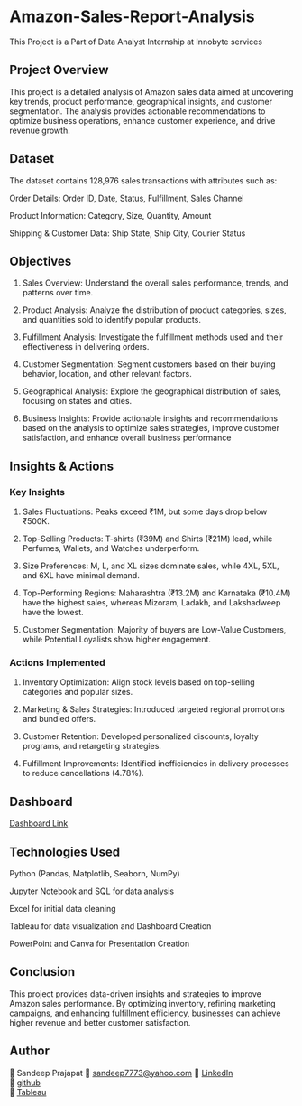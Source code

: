 # Amazon-Sales-Report-Analysis
This Project is a Part of Data Analyst Internship at Innobyte services




## Project Overview

This project is a detailed analysis of Amazon sales data aimed at uncovering key trends, product performance, geographical insights, and customer segmentation. The analysis provides actionable recommendations to optimize business operations, enhance customer experience, and drive revenue growth.


## Dataset

The dataset contains 128,976 sales transactions with attributes such as:

Order Details: Order ID, Date, Status, Fulfillment, Sales Channel

Product Information: Category, Size, Quantity, Amount

Shipping & Customer Data: Ship State, Ship City, Courier Status


## Objectives

1. Sales Overview: Understand the overall sales performance, trends, and patterns over time.
   
2.  Product Analysis: Analyze the distribution of product categories, sizes, and quantities sold to identify popular products.
   
3. Fulfillment Analysis: Investigate the fulfillment methods used and their effectiveness in delivering orders.
   
4. Customer Segmentation: Segment customers based on their buying behavior, location, and other relevant factors.
   
5. Geographical Analysis: Explore the geographical distribution of sales, focusing on states and cities.
    
6. Business Insights: Provide actionable insights and recommendations based on the analysis to optimize sales strategies, improve customer satisfaction, and enhance overall business performance



## Insights & Actions

### Key Insights

1. Sales Fluctuations: Peaks exceed ₹1M, but some days drop below ₹500K.

2. Top-Selling Products: T-shirts (₹39M) and Shirts (₹21M) lead, while Perfumes, Wallets, and Watches underperform.

3. Size Preferences: M, L, and XL sizes dominate sales, while 4XL, 5XL, and 6XL have minimal demand.

4. Top-Performing Regions: Maharashtra (₹13.2M) and Karnataka (₹10.4M) have the highest sales, whereas Mizoram, Ladakh, and Lakshadweep have the lowest.

5. Customer Segmentation: Majority of buyers are Low-Value Customers, while Potential Loyalists show higher engagement.


### Actions Implemented

1. Inventory Optimization: Align stock levels based on top-selling categories and popular sizes.

2. Marketing & Sales Strategies: Introduced targeted regional promotions and bundled offers.

3. Customer Retention: Developed personalized discounts, loyalty programs, and retargeting strategies.

4. Fulfillment Improvements: Identified inefficiencies in delivery processes to reduce cancellations (4.78%).


## Dashboard

[Dashboard Link](https://public.tableau.com/app/profile/sandeep.kumar.prajapat/vizzes)


## Technologies Used

Python (Pandas, Matplotlib, Seaborn, NumPy)

Jupyter Notebook and SQL for data analysis

Excel for initial data cleaning

Tableau for data visualization and Dashboard Creation

PowerPoint and Canva for Presentation Creation


## Conclusion

This project provides data-driven insights and strategies to improve Amazon sales performance. By optimizing inventory, refining marketing campaigns, and enhancing fulfillment efficiency, businesses can achieve higher revenue and better customer satisfaction.

## Author

👤 Sandeep Prajapat
📧 sandeep7773@yahoo.com 
🔗 [LinkedIn](https://www.linkedin.com/in/sandeep-kumar-prajapat/)  
🔗 [github](https://github.com/Sandeep-Kumar-Prajapat)  
🔗 [Tableau](https://public.tableau.com/app/profile/sandeep.kumar.prajapat)
